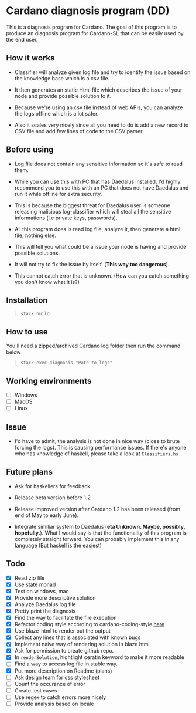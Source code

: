 # Cardano diagnosis program (DD)

This is a diagnosis program for Cardano. 
The goal of this program is to produce an diagnosis program for Cardano-SL that can be easily used by the end user.

## How it works

- Classifier will analyze given log file and try to identify the issue based on the knowledge base which is a csv file.

- It then generates an static Html file which describes the issue of your node and provide possible solution to it.

- Because we're using an csv file instead of web APIs, you can analyze the logs offline which is a lot safer.

- Also it scales very nicely since all you need to do is add a new record to CSV file and add few lines of code to the CSV parser.

## Before using

- Log file does not contain any sensitive information so it's safe to read them.

- While you can use this with PC that has Daedalus installed, I'd highly recommend you to use this with an PC that does not have Daedalus and run it while offline for extra security.

- This is because the biggest threat for Daedalus user is someone releasing malicious log-classifier which will steal all the sensitive informations (i.e private keys, passwords).

- All this program does is read log file, analyze it, then generate a html file, nothing else.

- This will tell you what could be a issue your node is having and provide possible solutions.

- It will not try to fix the issue by itself. (**This way too dangerous**).

- This cannot catch error that is unknown. (How can you catch something you don't know what it is?)

## Installation

> `stack build`

## How to use

You'll need a zipped/archived Cardano log folder then run the command below
> `stack exec diagnosis "Path to logs"`

## Working environments

- [ ] Windows
- [ ] MacOS
- [ ] Linux

## Issue

- I'd have to admit, the analysis is not done in nice way (close to brute forcing the logs). This is causing performance issues. If there's anyone who has knowledge of haskell, please take a look at `Classifiers.hs`

## Future plans

- Ask for haskellers for feedback

- Release beta version before 1.2

- Release improved version after Cardano 1.2 has been released (from end of May to early June).

- Integrate similiar system to Daedalus (**eta Unknown. Maybe, possibly, hopefully.**). What I would say is that the functionality of this program is completely straight forward. You can probably implement this in any language (But haskell is the easiest)

## Todo

- [x] Read zip file
- [x] Use state monad
- [x] Test on windows, mac
- [x] Provide more descriptive solution
- [x] Analyze Daedalus log file
- [x] Pretty print the diagnosis
- [x] Find the way to facilitate the file execution
- [x] Refactor coding style according to cardano-coding-style [here](https://github.com/input-output-hk/cardano-sl-style-guides/blob/master/haskell-style-guide.md)
- [x] Use blaze-html to render out the output
- [x] Collect any lines that is associated with known bugs
- [x] Implement naive way of rendering solution in blaze html
- [x] Ask for permission to create github repo.
- [x] In `renderSolution`, hightlight ceratin keyword to make it more readable
- [ ] Find a way to access log file in stable way.
- [x] Put more description on Readme (plans)
- [ ] Ask design team for css stylesheet
- [ ] Count the occurance of error
- [ ] Create test cases
- [ ] Use regex to catch errors more nicely
- [ ] Provide analysis based on locale